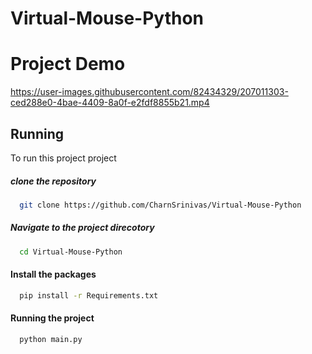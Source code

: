 
# Virtual-Mouse-Python

# Project Demo
https://user-images.githubusercontent.com/82434329/207011303-ced288e0-4bae-4409-8a0f-e2fdf8855b21.mp4


## Running
To run this project project
##### clone the repository
```bash
  git clone https://github.com/CharnSrinivas/Virtual-Mouse-Python
```
##### Navigate to the project direcotory
```bash
  cd Virtual-Mouse-Python
```
#### Install the packages
```bash
  pip install -r Requirements.txt
```
#### Running the project
```bash
  python main.py
```

